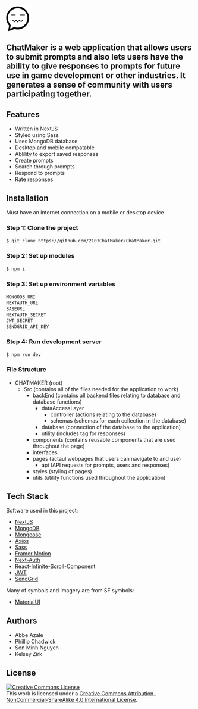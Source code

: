 <img src="public/resources/chatmakerlogo.png">

## ChatMaker is a web application that allows users to submit prompts and also lets users have the ability to give responses to prompts for future use in game development or other industries. It generates a sense of community with users participating together.

## Features

- Written in NextJS
- Styled using Sass
- Uses MongoDB database
- Desktop and mobile compatable
- Ablility to export saved responses
- Create prompts
- Search through prompts
- Respond to prompts
- Rate responses

## Installation

Must have an internet connection on a mobile or desktop device

### Step 1: Clone the project

```
$ git clone https://github.com/2107ChatMaker/ChatMaker.git
```

### Step 2: Set up modules

```
$ npm i
```

### Step 3: Set up environment variables

```
MONGODB_URI
NEXTAUTH_URL
BASEURL
NEXTAUTH_SECRET
JWT_SECRET
SENDGRID_API_KEY
```

### Step 4: Run development server

```
$ npm run dev
```

### File Structure

- CHATMAKER (root)
  - Src (contains all of the files needed for the application to work)
    - backEnd (contains all backend files relating to database and database functions)
      - dataAccessLayer
        - controller (actions relating to the database)
        - schemas (schemas for each collection in the database)
      - database (connection of the database to the application)
      - utility (includes tag for responses)
    - components (contains reusable components that are used throughout the page)
    - interfaces
    - pages (actaul webpages that users can navigate to and use)
      - api (API requests for prompts, users and responses)
    - styles (styling of pages)
    - utils (utility functions used throughout the application)

## Tech Stack

Software used in this project:

- [NextJS](https://www.swift.org/)
- [MongoDB](https://developer.apple.com/xcode/)
- [Mongoose](https://mongoosejs.com/)
- [Axios](https://www.npmjs.com/package/react-axios)
- [Sass](https://sass-lang.com/)
- [Framer Motion](https://www.framer.com/motion/)
- [Next-Auth](https://next-auth.js.org/)
- [React-Infinite-Scroll-Component](https://www.npmjs.com/package/react-infinite-scroll-component)
- [JWT](https://jwt.io/)
- [SendGrid](https://sendgrid.com/)

Many of symbols and imagery are from SF symbols:

- [MaterialUI](https://mui.com/)

## Authors

- Abbe Azale
- Phillip Chadwick
- Son Minh Nguyen
- Kelsey Zirk

## License

<a rel="license" href="http://creativecommons.org/licenses/by-nc-sa/4.0/"><img alt="Creative Commons License" style="border-width:0" src="https://i.creativecommons.org/l/by-nc-sa/4.0/88x31.png" /></a><br />This work is licensed under a <a rel="license" href="http://creativecommons.org/licenses/by-nc-sa/4.0/">Creative Commons Attribution-NonCommercial-ShareAlike 4.0 International License</a>.
